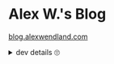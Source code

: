 # Alex W.'s Blog

[blog.alexwendland.com](https://blog.alexwendland.com)

<details>
<summary markdown="span">dev details 🙄</summary>

## Dev Details

Built using [Gatsby.js](https://gatsbyjs.org) after I saw a nice tweet about it. Things have been
really easy with it so far, so yay!

For future me: checkout the scripts in `package.json` to do what you need. It's a standard
Node.js/yarn environment.

### Gatsby

Gatsby's content model seems to have enabled a broad range of plugins, but it's a little confusing to wrap your head around. Checkout these guides to understand what's going on:

- [Gatsby: Node Creation](https://www.gatsbyjs.com/docs/node-creation/)
- [Gatsby: Customizing the GraphQL Schema](https://www.gatsbyjs.com/docs/reference/graphql-data-layer/schema-customization/)

Several files are critical to defining how content is sourced for the site. The primary one is `gatsby-config.js` which configures various plugins. Then `gatsby-node.js` may be used to augment content datum in ways that plugins don't support by default.

## Content Types

| Type  | Description                           | Sources                                                                                                    |
| ----- | ------------------------------------- | ---------------------------------------------------------------------------------------------------------- |
| post  | page for standard immutable blog post | g-s-filesystem > content/blog, g-s-remote-file > collectednotes.com/awendland.json (also `gatsby-node.js`) |
| note  | page for long term mutable note       | g-s-google-docs > Public Notes, g-s-filesystem > content/notes (also `scripts/update-bear-notes.mjs`)      |
| blurb | page-less timeline entry for homepage | g-s-filesystem > content/blurbs                                                                            |

## Front Matter

### General

#### `layout`

Content must fit into several different layout/templates types (managed by `createPages()` in `gatsby-node.js`):

| `layout:` | description                                                   |
| --------- | ------------------------------------------------------------- |
| `post`    | standard blog post format, oriented towards immutable writing |
| `note`    | long term notes format, focused on longer mutable writing     |

Blurbs are assumed to be their own thing without specifing a `layout` param. See the query in `pages/index.js` for more details.

#### `visibility`

Content visibility must be set for content to be rendered to the final site. This enables pages to be in a draft state in the git repo without ending up on the website.

Code should be written in a default no-show manner, i.e. posts must be annotated `visibility: public | unlisted` to be shown.

| `visibility:` | description                                      | relevant code                                                                         |
| ------------- | ------------------------------------------------ | ------------------------------------------------------------------------------------- |
| `public`      | listed on the homepage and rendered at a URL     | `gatsby-node.js`, `pages/index.js`, `components/layout.js`, `components/long-term...` |
| `unlisted`    | rendered at a URL but not listed on the homepage | `gatsby-node.js`, `pages/index.js`, `components/layout.js`, `components/long-term...` |
| `hidden`      | not rendered or listed anywhere                  | `gatsby-node.js`                                                                      |

### Post

#### Post `title`

**Required.** String title which supports emojis. This will be truncated on the home page if it exceeds one line.

#### Post `date`

**Required.** ISO 8601 formatted date string. Assumed to be in server's timezone unless timezone information is included (including `Z` of UTC or some other timezone info is recommended).

#### Post `featureimg`

_Optional._ Relative path to image file to use as feature image. Currently unused in the latest blog theme.

### Note

#### Note `title`

**Required.** String title which supports emojis (they're encouraged).

#### Note `order`

**Required.** Integer specifying where in the list this particular note should occur (since sorting by date isn't appropriate like for posts). Lower numbers come first. See `components/long-term-notes-snippet.js`.

#### Note `modifiedTime`

**Required.** ISO 8601 formatted date string. Assumed to be in server's timezone unless timezone information is included (including `Z` of UTC or some other timezone info is recommended).

### Blurb

#### Blurb `date`

**Required.** ISO 8601 formatted date string. Assumed to be in server's timezone unless timezone information is included. Conventional to just specify date portion.

#### Blurb `heading`

_Optional_. String which will be rendered as a heading in the homepage timeline if provided.

#### Blurb `paragraph_html`

_Optional_. String (probably multiline) containing valid HTML which will be directly rendered in the homepage timeline if provided.

</details>
